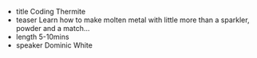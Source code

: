 - title
Coding Thermite
- teaser
Learn how to make molten metal with little more than a sparkler, powder and a match...
- length
  5-10mins
- speaker
  Dominic White
